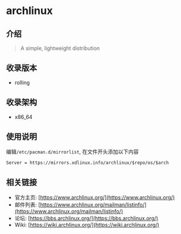 # archlinux

## 介绍

> A simple, lightweight distribution

## 收录版本

* rolling

## 收录架构

* x86_64

## 使用说明

编辑`/etc/pacman.d/mirrorlist`, 在文件开头添加以下内容

```
Server = https://mirrors.xdlinux.info/archlinux/$repo/os/$arch
```

## 相关链接

* 官方主页: [https://www.archlinux.org/](https://www.archlinux.org/)
* 邮件列表: [https://www.archlinux.org/mailman/listinfo/](https://www.archlinux.org/mailman/listinfo/)
* 论坛: [https://bbs.archlinux.org/](https://bbs.archlinux.org/)
* Wiki: [https://wiki.archlinux.org/](https://wiki.archlinux.org/)
